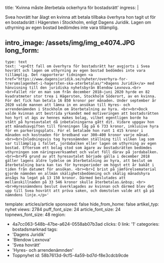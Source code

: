 title: 'Kvinna måste återbetala ockerhyra för bostadsrätt'
ingress: |
  <p>Svea hovrätt har ålagt en kvinna att betala tillbaka överhyra hon tagit ut för en bostadsrätt i Hägersten i Stockholm, enligt Dagens Juridik. Lagen om uthyrning av egen bostad bedömdes inte vara tillämplig.
  </p>
  
intro_image: /assets/img/img_e4074.JPG
long_form:
  -
    type: text
    text: '<p>Ett fall om överhyra för bostadsrätt har avgjorts i Svea hovrätt och lagen om uthyrning av egen bostad bedömdes inte vara tillämplig. Det rapporterar tidningen <a href="https://www.dagensjuridik.se/nyheter/overhyra-for-trerumslagenhet-i-hagersten-ska-aterbetalas/">Dagens Juridik</a> med hänvisning till den juridiska nyhetsbyrån Blendow Lexnova.<br><br>Fallet rör en man som från december 2018–juni 2020 hyrde en 82 kvadratmeter stor trea i Hägersten, Stockholm Söderort, av en kvinna. För det fick han betala 16 850 kronor per månaden. Under september år 2020 valde mannen att lämna in en ansökan till Hyres- och arrendenämnden i Stockholm om återbetalning av hyra. <br><br>Dock valde kvinnan att bestrida yrkandet med motiveringen att bostadsrätten hon hyrt ut ägs av hennes makes bolag, vilket egentligen borde ha stått på hyresavtalet då inbetalningarna gått dit. Vidare uppgav hon att månadsavgiften till föreningen låg på 6 733 kronor, inklusive hyra för en parkeringsplats. För el betalade hon runt 1 415 kronor i månaden och kostnaden för bredband var 300–400 kronor varje månad. <br><br>Inledningsvis tog hyresnämnden ställning till vilken lag som var tillämplig i fallet, jordabalken eller lagen om uthyrning av egen bostad. Eftersom ett bolag stod som ägare av bostadsrätten bedömdes uthyrningen som näringsverksamhet och valet föll därav på jordabalken. <br><br>På grund av att hyresavtalet började gälla i december 2018 gäller lagens äldre lydelse om återbetalning av hyra, att beslut om återbetalning bara kan tas för hyresperioder om högst ett år bakåt i tiden från datumet för ansökan. <br><br>I brist på jämförelsematerial gjorde nämnden en allmän skälighetsbedömning och skälig månadshyra ansågs ha legat på 13 150 kronor. Därmed beslutades att mellanskillnaden på 33 546 kronor skulle återbetalas.&nbsp; <br><br>Hyresnämndens beslut överklagades av kvinnan och därmed blev det upp till Svea hovrätt att pröva saken, och domstolen valde att gå på nämndens linje.</p>'
template: articles/article
sponsored: false
hide_from_home: false
artikel_typ: nyhet
views: 2784
puff_font_size: 24
article_font_size: 24
topnews_font_size: 48
region:
  - 4a7cc063-548b-47be-a624-0558ab07b3ad
clicks: 0
link: '1'
categories: bostadsmarknad
tags:
  - 'Dagens Juridik'
  - 'Blendow Lexnova'
  - 'Svea hovrätt'
  - 'Hyres- och arrendenämnden'
  - Toppnyhet
id: 58b7613d-9cf5-4a59-bd7d-f8e3cdcb9cde
